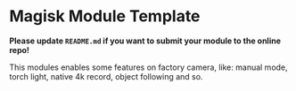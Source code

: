 # Magisk Module Template

**Please update `README.md` if you want to submit your module to the online repo!**

This modules enables some features on factory camera, like: manual mode, torch light, native 4k record, object following and so.
